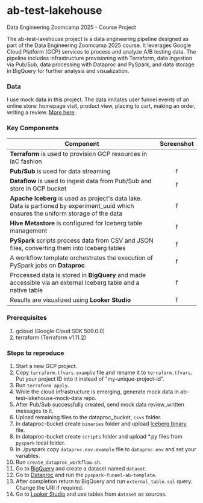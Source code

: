 # ab-test-lakehouse
Data Engineering Zoomcamp 2025 - Course Project

The ab-test-lakehouse project is a data engineering pipeline designed as part of the Data Engineering Zoomcamp 2025 course. It leverages Google Cloud Platform (GCP) services to process and analyze A/B testing data. The pipeline includes infrastructure provisioning with Terraform, data ingestion via Pub/Sub, data processing with Dataproc and PySpark, and data storage in BigQuery for further analysis and visualization.

### Data

I use mock data in this project. The data imitates user funnel events of an online store: homepage visit, product view, placing to cart, making an order, writing a review. [More here](https://github.com/nikolai-neustroev/ab-test-lakehouse-mock-data).

### Key Components

| **Component** | **Screenshot** |
|---|:---:|
| **Terraform** is used to provision GCP resources in IaC fashion |  |
| **Pub/Sub** is used for data streaming | f |
| **Dataflow** is used to ingest data from Pub/Sub and store in GCP bucket | f |
| **Apache Iceberg** is used as project's data lake. Data is partioned by experiment_uuid which ensures the uniform storage of the data | f |
| **Hive Metastore** is configured for Iceberg table management | f |
| **PySpark** scripts process data from CSV and JSON files, converting them into Iceberg tables | f |
| A workflow template orchestrates the execution of PySpark jobs on **Dataproc** | f |
| Processed data is stored in **BigQuery** and made accessible via an external Iceberg table and a native table | f |
| Results are visualized using **Looker Studio** | f |

### Prerequisites
1. gcloud (Google Cloud SDK 509.0.0)
2. terraform (Terraform v1.11.2)

### Steps to reproduce
1. Start a new GCP project. 
2. Copy `terraform.tfvars.example` file and rename it to `terraform.tfvars`. Put your project ID into it instead of "my-unique-project-id".
3. Run `terraform apply`.
4. While the cloud infrastructure is emerging, generate mock data in ab-test-lakehouse-mock-data repo.
5. After Pub/Sub successfully created, send mock data review_written messages to it.
6. Upload remaining files to the dataproc_bucket, `csvs` folder.
7. In dataproc-bucket create `binaries` folder and upload [Iceberg binary](https://search.maven.org/remotecontent?filepath=org/apache/iceberg/iceberg-spark-runtime-3.5_2.12/1.8.1/iceberg-spark-runtime-3.5_2.12-1.8.1.jar) file.
8. In dataproc-bucket create `scripts` folder and upload *.py files from `pyspark` local folder.
9. In ./pyspark copy `dataproc.env.example` file to `dataproc.env` and set your variables.
10. Run `create_dataproc_workflow.sh`.
11. Go to [BigQuery](https://console.cloud.google.com/bigquery) and create a dataset named `dataset`.
12. Go to [Dataproc](https://console.cloud.google.com/dataproc/workflows/templates) and run the `pyspark-funnel-ab-template`.
13. After completion return to BigQuery and run `external_table.sql` query. Change the URI if required.
14. Go to [Looker Studio](https://lookerstudio.google.com/) and use tables from `dataset` as sources.
